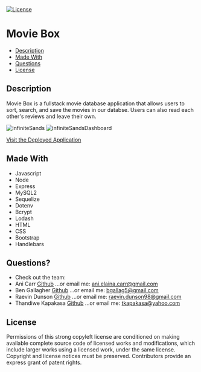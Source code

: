 [![License](https://img.shields.io/badge/License-GPLv3-blue.svg)](https://www.gnu.org/licenses/gpl-3.0.html)

# Movie Box


  * [Description](#description)
  * [Made With](#made-with)
  * [Questions](#questions)
  * [License](#license)


  ## Description  
Movie Box is a fullstack movie database application that allows users to sort, search, and save the movies in our databse. Users can also read each other's reviews and leave their own.   

![infiniteSands](https://user-images.githubusercontent.com/84213096/133504538-adc8a804-9672-4c3f-b8fd-bc643a6ae8e4.jpg)
![infiniteSandsDashboard](https://user-images.githubusercontent.com/84213096/133504816-21386c84-b472-4399-93d2-eae3e6c13dee.jpg)






  [Visit the Deployed Application](https://infinite-sands-12917.herokuapp.com/movies/login)     
  
  
  ## Made With
  * Javascript 
  * Node
  * Express
  * MySQL2
  * Sequelize
  * Dotenv
  * Bcrypt
  * Lodash
  * HTML
  * CSS
  * Bootstrap
  * Handlebars

  

  ## Questions?
  * Check out the team:  
  * Ani Carr [Github](https://github.com/anidino)
  ...or email me: ani.elaina.carr@gmail.com 
  * Ben Gallagher [Github](https://github.com/Bgallag5)
  ...or email me: bgallag5@gmail.com  
  * Raevin Dunson [Github](https://github.com/raevindunson)
  ...or email me: raevin.dunson98@gmail.com
  * Thandiwe Kapakasa [Github](https://github.com/thandiek)
  ...or email me: tkapakasa@yahoo.com 


## License  
Permissions of this strong copyleft license are conditioned on making available complete source code of licensed works and modifications, which include larger works using a licensed work, under the same license. Copyright and license notices must be preserved. Contributors provide an express grant of patent rights.


